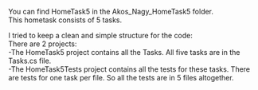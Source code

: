 You can find HomeTask5 in the Akos_Nagy_HomeTask5 folder.  
This hometask consists of 5 tasks.  
  
I tried to keep a clean and simple structure for the code:  
There are 2 projects:  
-The HomeTask5 project contains all the Tasks. All five tasks are in the Tasks.cs file.  
-The HomeTask5Tests project contains all the tests for these tasks. There are tests for one task per file. So all the tests are in 5 files altogether.  
